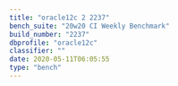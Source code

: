 ```yaml
---
title: "oracle12c 2 2237"
bench_suite: "20w20 CI Weekly Benchmark"
build_number: "2237"
dbprofile: "oracle12c"
classifier: ""
date: 2020-05-11T06:05:55
type: "bench"
---
```

